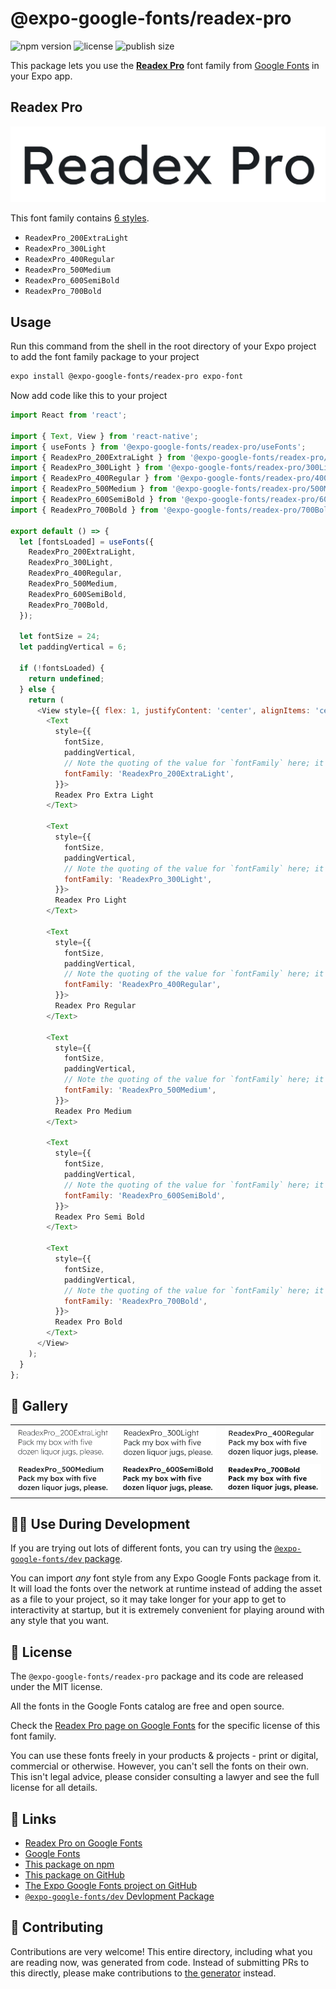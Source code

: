# @expo-google-fonts/readex-pro

![npm version](https://flat.badgen.net/npm/v/@expo-google-fonts/readex-pro)
![license](https://flat.badgen.net/github/license/expo/google-fonts)
![publish size](https://flat.badgen.net/packagephobia/install/@expo-google-fonts/readex-pro)

This package lets you use the [**Readex Pro**](https://fonts.google.com/specimen/Readex+Pro) font family from [Google Fonts](https://fonts.google.com/) in your Expo app.

## Readex Pro

![Readex Pro](./font-family.png)

This font family contains [6 styles](#-gallery).

- `ReadexPro_200ExtraLight`
- `ReadexPro_300Light`
- `ReadexPro_400Regular`
- `ReadexPro_500Medium`
- `ReadexPro_600SemiBold`
- `ReadexPro_700Bold`

## Usage

Run this command from the shell in the root directory of your Expo project to add the font family package to your project
```sh
expo install @expo-google-fonts/readex-pro expo-font
```

Now add code like this to your project
```js
import React from 'react';

import { Text, View } from 'react-native';
import { useFonts } from '@expo-google-fonts/readex-pro/useFonts';
import { ReadexPro_200ExtraLight } from '@expo-google-fonts/readex-pro/200ExtraLight';
import { ReadexPro_300Light } from '@expo-google-fonts/readex-pro/300Light';
import { ReadexPro_400Regular } from '@expo-google-fonts/readex-pro/400Regular';
import { ReadexPro_500Medium } from '@expo-google-fonts/readex-pro/500Medium';
import { ReadexPro_600SemiBold } from '@expo-google-fonts/readex-pro/600SemiBold';
import { ReadexPro_700Bold } from '@expo-google-fonts/readex-pro/700Bold';

export default () => {
  let [fontsLoaded] = useFonts({
    ReadexPro_200ExtraLight,
    ReadexPro_300Light,
    ReadexPro_400Regular,
    ReadexPro_500Medium,
    ReadexPro_600SemiBold,
    ReadexPro_700Bold,
  });

  let fontSize = 24;
  let paddingVertical = 6;

  if (!fontsLoaded) {
    return undefined;
  } else {
    return (
      <View style={{ flex: 1, justifyContent: 'center', alignItems: 'center' }}>
        <Text
          style={{
            fontSize,
            paddingVertical,
            // Note the quoting of the value for `fontFamily` here; it expects a string!
            fontFamily: 'ReadexPro_200ExtraLight',
          }}>
          Readex Pro Extra Light
        </Text>

        <Text
          style={{
            fontSize,
            paddingVertical,
            // Note the quoting of the value for `fontFamily` here; it expects a string!
            fontFamily: 'ReadexPro_300Light',
          }}>
          Readex Pro Light
        </Text>

        <Text
          style={{
            fontSize,
            paddingVertical,
            // Note the quoting of the value for `fontFamily` here; it expects a string!
            fontFamily: 'ReadexPro_400Regular',
          }}>
          Readex Pro Regular
        </Text>

        <Text
          style={{
            fontSize,
            paddingVertical,
            // Note the quoting of the value for `fontFamily` here; it expects a string!
            fontFamily: 'ReadexPro_500Medium',
          }}>
          Readex Pro Medium
        </Text>

        <Text
          style={{
            fontSize,
            paddingVertical,
            // Note the quoting of the value for `fontFamily` here; it expects a string!
            fontFamily: 'ReadexPro_600SemiBold',
          }}>
          Readex Pro Semi Bold
        </Text>

        <Text
          style={{
            fontSize,
            paddingVertical,
            // Note the quoting of the value for `fontFamily` here; it expects a string!
            fontFamily: 'ReadexPro_700Bold',
          }}>
          Readex Pro Bold
        </Text>
      </View>
    );
  }
};

```

## 🔡 Gallery


||||
|-|-|-|
|![ReadexPro_200ExtraLight](.//200ExtraLight/ReadexPro_200ExtraLight.ttf.png)|![ReadexPro_300Light](.//300Light/ReadexPro_300Light.ttf.png)|![ReadexPro_400Regular](.//400Regular/ReadexPro_400Regular.ttf.png)||
|![ReadexPro_500Medium](.//500Medium/ReadexPro_500Medium.ttf.png)|![ReadexPro_600SemiBold](.//600SemiBold/ReadexPro_600SemiBold.ttf.png)|![ReadexPro_700Bold](.//700Bold/ReadexPro_700Bold.ttf.png)||


## 👩‍💻 Use During Development

If you are trying out lots of different fonts, you can try using the [`@expo-google-fonts/dev` package](https://github.com/expo/google-fonts/tree/master/font-packages/dev#readme).

You can import *any* font style from any Expo Google Fonts package from it. It will load the fonts
over the network at runtime instead of adding the asset as a file to your project, so it may take longer
for your app to get to interactivity at startup, but it is extremely convenient
for playing around with any style that you want.

## 📖 License

The `@expo-google-fonts/readex-pro` package and its code are released under the MIT license.

All the fonts in the Google Fonts catalog are free and open source.

Check the [Readex Pro page on Google Fonts](https://fonts.google.com/specimen/Readex+Pro) for the specific license of this font family.

You can use these fonts freely in your products & projects - print or digital, commercial or otherwise. However, you can't sell the fonts on their own. This isn't legal advice, please consider consulting a lawyer and see the full license for all details.

## 🔗 Links

- [Readex Pro on Google Fonts](https://fonts.google.com/specimen/Readex+Pro)
- [Google Fonts](https://fonts.google.com/)
- [This package on npm](https://www.npmjs.com/package/@expo-google-fonts/readex-pro)
- [This package on GitHub](https://github.com/expo/google-fonts/tree/master/font-packages/readex-pro)
- [The Expo Google Fonts project on GitHub](https://github.com/expo/google-fonts)
- [`@expo-google-fonts/dev` Devlopment Package](https://github.com/expo/google-fonts/tree/master/font-packages/dev)

## 🤝 Contributing

Contributions are very welcome! This entire directory, including what you are reading now, was generated from code. Instead of submitting PRs to this directly, please make contributions to [the generator](https://github.com/expo/google-fonts/tree/master/packages/generator) instead.
